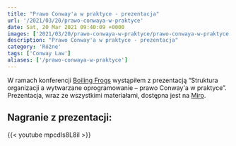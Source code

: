 ```yaml
---
title: "Prawo Conway'a w praktyce - prezentacja"
url: '/2021/03/20/prawo-conwaya-w-praktyce'
date: Sat, 20 Mar 2021 09:40:09 +0000
images: ['2021/03/20/prawo-conwaya-w-praktyce/prawo-conwaya-w-praktyce.jpg']
description: "Prawo Conway'a w praktyce - prezentacja"
category: 'Różne'
tags: ['Conway Law']
aliases: ['/prawo-conwaya-w-praktyce']
---
```

W ramach konferencji [Boiling Frogs](https://2021.boilingfrogs.pl/) wystąpiłem z prezentacją “Struktura organizacji a wytwarzane oprogramowanie – prawo Conway'a w praktyce”. Prezentacja, wraz ze wszystkimi materiałami, dostępna jest na [Miro](https://miro.com/app/board/o9J_lRrEu8A=/).

## Nagranie z prezentacji:
{{< youtube mpcdIs8L8iI >}}
